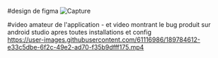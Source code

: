 #design de figma
![Capture](https://user-images.githubusercontent.com/61116986/189783638-0067f840-038b-4aef-8d96-87734e360ae6.PNG)

#video amateur de l'application - et video montrant le bug produit sur android studio apres toutes installations et config  
https://user-images.githubusercontent.com/61116986/189784612-e33c5dbe-6f2c-49e2-ad70-f35b9dfff175.mp4

